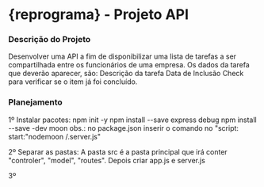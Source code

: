 # {reprograma} - Projeto API

### Descrição do Projeto

Desenvolver uma API a fim de disponibilizar uma lista de tarefas a ser compartilhada entre os funcionários de uma empresa. Os dados da tarefa que deverão aparecer, são:
	Descrição da tarefa
Data de Inclusão 
Check para verificar se o item já foi concluído.

### Planejamento

 1º Instalar pacotes:
 npm init -y
 npm install --save express debug
 npm install --save -dev moon
 obs.: no package.json inserir o comando no "script: start:"nodemoon /.server.js"

 2º Separar as pastas:
 A pasta src é a pasta principal que irá conter "controler", "model", "routes".
 Depois criar app.js e server.js

 3º
